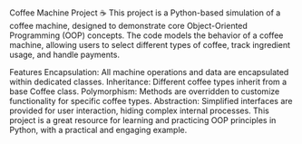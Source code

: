 Coffee Machine Project ☕️
This project is a Python-based simulation of a coffee machine, designed to demonstrate core Object-Oriented Programming (OOP) concepts. The code models the behavior of a coffee machine, allowing users to select different types of coffee, track ingredient usage, and handle payments.

Features
Encapsulation: All machine operations and data are encapsulated within dedicated classes.
Inheritance: Different coffee types inherit from a base Coffee class.
Polymorphism: Methods are overridden to customize functionality for specific coffee types.
Abstraction: Simplified interfaces are provided for user interaction, hiding complex internal processes.
This project is a great resource for learning and practicing OOP principles in Python, with a practical and engaging example.

